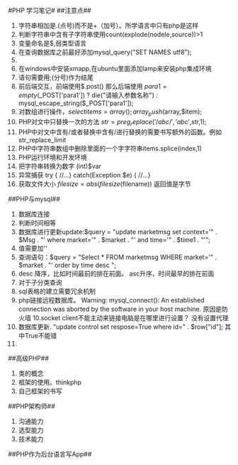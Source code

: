 #PHP 学习笔记#
##注意点##
1. 字符串相加是.(点号)而不是+（加号）。所学语言中只有php是这样
2. 判断字符串中含有子字符串使用count(explode(nodele,source))>1
3. 变量命名是$,弱类型语言
4. 在查询数据库之前最好添加mysql_query("SET NAMES utf8");
5. <?php  里面填充内容 ?>
6. 在windows中安装xmapp,在ubuntu里面添加lamp来安装php集成环境
7. 语句需要用;(分号)作为结尾
8. 前后端交互，前端使用$.post()  那么后端使用 $para1= empty($_POST['para1']) ? die("请输入参数名称") : mysql_escape_string($_POST['para1']);
9. 对数组进行操作，$selectitems = array(); array_push($array,$item);
10. PHP对文中只替换一次的方法  $str=preg_replace('/abc/','abc',$str,1);
11. PHP中对文中含有/或者替换中含有/进行替换的需要书写额外的函数。例如str_replace_limit
12. PHP中字符串数组中删除里面的一个字字符串items.splice(index,1)
13. PHP运行环境和开发环境
14. 把字符串转换为数字 (int)$var
15. 异常捕获
try 
{ //...} 
catch(Exception $e) 
{ //...}
16. 获取文件大小 $filesize=abs(filesize($filename)) 返回值是字节




##PHP与mysql##
1. 数据库连接
2. 判断时间相等
3. 数据库进行更新update:$query = "update marketmsg set context='" . $Msg . "' where market='" . $market . "' and time='" . $time1 . "'";
4. 值需要加''
5. 查询语句：$query = "Select * FROM marketmsg WHERE market='" . $market . "' order by time desc ";
6. desc 降序，比如时间最前的排在前面。 asc升序，时间最早的排在前面
7. 对于子分类查询
8. sql表格的建立需要冗余机制
9. php链接远程数据库。 Warning: mysql_connect(): An established connection was aborted by the software in your host machine. 原因是防火墙
10.socket client不能主动来链接电脑是在哪里进行设置？ 没有设置代理
11. 数据库更新. "update control set respose=True where id=" . $row["id"]; 其中True不能错
12. 



##高级PHP##
1. 类的概念
2. 框架的使用。thinkphp
3. 自己框架的书写




##PHP架构师##
1. 沟通能力
2. 选型能力
3. 技术能力




##PHP作为后台语言写App##


